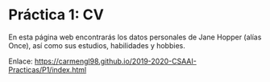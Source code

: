 # Práctica 1: CV

En esta página web encontrarás los datos personales de Jane Hopper (alías Once), así como sus estudios, habilidades y hobbies.

Enlace:
https://carmengl98.github.io/2019-2020-CSAAI-Practicas/P1/index.html
